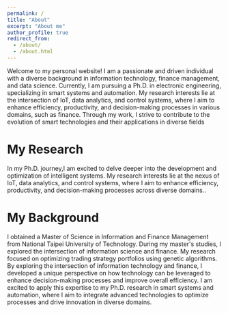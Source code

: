 ```yaml
---
permalink: /
title: "About"
excerpt: "About me"
author_profile: true
redirect_from: 
  - /about/
  - /about.html
---
```


Welcome to my personal website! I am a passionate and driven individual with a diverse background in information technology, finance management, and data science. Currently, I am pursuing a Ph.D. in electronic engineering, specializing in smart systems and automation. My research interests lie at the intersection of IoT, data analytics, and control systems, where I aim to enhance efficiency, productivity, and decision-making processes in various domains, such as finance. Through my work, I strive to contribute to the evolution of smart technologies and their applications in diverse fields

My Research
======
In my Ph.D. journey,I am excited to delve deeper into the development and optimization of intelligent systems. My research interests lie at the nexus of IoT, data analytics, and control systems, where I aim to enhance efficiency, productivity, and decision-making processes across diverse domains..


My Background
======
I obtained a Master of Science in Information and Finance Management from National Taipei University of Technology. During my master's studies, I explored the intersection of information science and finance. My research focused on optimizing trading strategy portfolios using genetic algorithms. By exploring the intersection of information technology and finance, I developed a unique perspective on how technology can be leveraged to enhance decision-making processes and improve overall efficiency. I am excited to apply this expertise to my Ph.D. research in smart systems and automation, where I aim to integrate advanced technologies to optimize processes and drive innovation in diverse domains.





